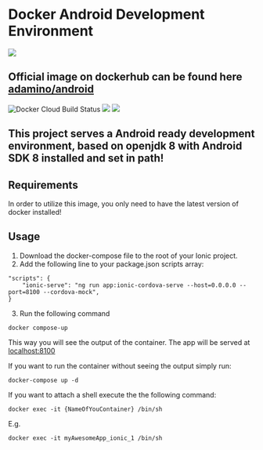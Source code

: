 
# Docker Android Development Environment

<img src="https://miro.medium.com/max/1400/1*2xppr65aGJTVJGf-PJJlxQ.png"/>

## Official image on dockerhub can be found here [adamino/android](https://hub.docker.com/r/adamino/android)  
![Docker Cloud Build Status](https://img.shields.io/docker/cloud/build/adamino/android)
[![](https://images.microbadger.com/badges/version/adamino/android.svg)](https://microbadger.com/images/adamino/android)
[![](https://images.microbadger.com/badges/image/adamino/android.svg)](https://microbadger.com/images/adamino/android "Get your own image badge on microbadger.com")

## This project serves a Android ready development environment, based on openjdk 8 with Android SDK 8 installed and set in path!

## Requirements
In order to utilize this image, you only need to have the latest version of docker installed!

## Usage

1. Download the docker-compose file to the root of your Ionic project.
2. Add the following line to your package.json scripts array:  
``` 
"scripts": {
    "ionic-serve": "ng run app:ionic-cordova-serve --host=0.0.0.0 --port=8100 --cordova-mock", 
}
```
3. Run the following command

```
docker compose-up
```

This way you will see the output of the container.
The app will be served at 
[localhost:8100 ](http://localhost:8100)

If you want to run the container without seeing the output simply run:
```
docker-compose up -d
```

If you want to attach a shell execute the the following command:
```
docker exec -it {NameOfYouContainer} /bin/sh
```
E.g. 
``` 
docker exec -it myAwesomeApp_ionic_1 /bin/sh 
```

